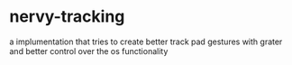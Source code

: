# nervy-tracking
a implumentation that tries to create better track pad gestures with grater and better control over the os functionality
